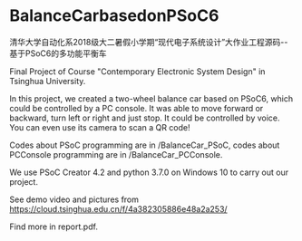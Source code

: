 # BalanceCarbasedonPSoC6
清华大学自动化系2018级大二暑假小学期“现代电子系统设计”大作业工程源码--基于PSoC6的多功能平衡车

Final Project of Course "Contemporary Electronic System Design" in Tsinghua University.

In this project, we created a two-wheel balance car based on PSoC6, which could be controlled by a PC console. It was able to move forward or backward, turn left or right and just stop. It could be controlled by voice. You can even use its camera to scan a QR code!

Codes about PSoC programming are in /BalanceCar_PSoC, codes about PCConsole programming are in /BalanceCar_PCConsole.

We use PSoC Creator 4.2 and python 3.7.0 on Windows 10 to carry out our project.

See demo video and pictures from https://cloud.tsinghua.edu.cn/f/4a382305886e48a2a253/

Find more in report.pdf.
